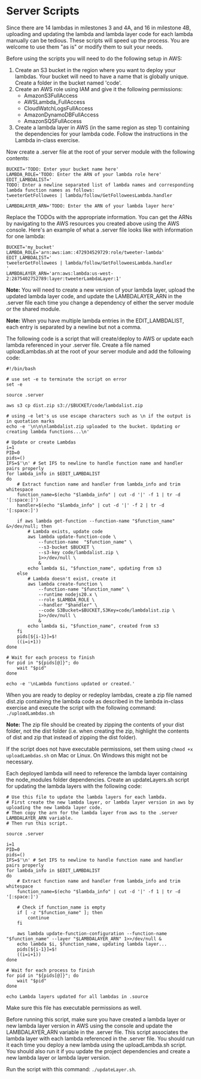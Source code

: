 # Server Scripts

Since there are 14 lambdas in milestones 3 and 4A, and 16 in milestone 4B, uploading and updating the lambda and lambda layer code for each lambda manually can be tedious. These scripts will speed up the process. You are welcome to use them "as is" or modify them to suit your needs.

Before using the scripts you will need to do the following setup in AWS:

1. Create an S3 bucket in the region where you want to deploy your lambdas. Your bucket will need to have a name that is globally unique. Create a folder in the bucket named 'code'.
1. Create an AWS role using IAM and give it the following permissions:
    - AmazonS3FullAccess
    - AWSLambda_FullAccess
    - CloudWatchLogsFullAccess
    - AmazonDynamoDBFullAccess
    - AmazonSQSFullAccess
1. Create a lambda layer in AWS (in the same region as step 1) containing the dependencies for your lambda code. Follow the instructions in the Lambda in-class exercise.

Now create a .server file at the root of your server module with the following contents:

```
BUCKET='TODO: Enter your bucket name here'
LAMBDA_ROLE='TODO: Enter the ARN of your lambda role here'
EDIT_LAMBDALIST='
TODO: Enter a newline separated list of lambda names and corresponding lambda function names as follows:
tweeterGetFollowees | lambda/follow/GetFolloweesLambda.handler
'
LAMBDALAYER_ARN='TODO: Enter the ARN of your lambda layer here'
```

Replace the TODOs with the appropriate information. You can get the ARNs by navigating to the AWS resources you created above using the AWS console. Here's an example of what a .server file looks like with information for one lambda:

```
BUCKET='my_bucket'
LAMBDA_ROLE='arn:aws:iam::472934529729:role/tweeter-lambda'
EDIT_LAMBDALIST='
tweeterGetFollowees | lambda/follow/GetFolloweesLambda.handler
'
LAMBDALAYER_ARN='arn:aws:lambda:us-west-2:2875402752789:layer:tweeterLambdaLayer:1'
```

**Note:** You will need to create a new version of your lambda layer, upload the updated lambda layer code, and update the LAMBDALAYER_ARN in the .server file each time you change a dependency of either the server module or the shared module.

**Note:** When you have multiple lambda entries in the EDIT_LAMBDALIST, each entry is separated by a newline but not a comma.

The following code is a script that will create/deploy to AWS or update each lambda referenced in your .server file. Create a file named uploadLambdas.sh at the root of your server module and add the following code:

```
#!/bin/bash

# use set -e to terminate the script on error
set -e

source .server

aws s3 cp dist.zip s3://$BUCKET/code/lambdalist.zip

# using -e let's us use escape characters such as \n if the output is in quotation marks
echo -e '\n\n\nlambdalist.zip uploaded to the bucket. Updating or creating lambda functions...\n'

# Update or create Lambdas
i=1
PID=0
pids=()
IFS=$'\n' # Set IFS to newline to handle function name and handler pairs properly
for lambda_info in $EDIT_LAMBDALIST
do
    # Extract function name and handler from lambda_info and trim whitespace
    function_name=$(echo "$lambda_info" | cut -d '|' -f 1 | tr -d '[:space:]')
    handler=$(echo "$lambda_info" | cut -d '|' -f 2 | tr -d '[:space:]')

    if aws lambda get-function --function-name "$function_name" &>/dev/null; then
        # Lambda exists, update code
        aws lambda update-function-code \
            --function-name  "$function_name" \
            --s3-bucket $BUCKET \
            --s3-key code/lambdalist.zip \
            1>>/dev/null \
            &
        echo lambda $i, "$function_name", updating from s3
    else
        # Lambda doesn't exist, create it
        aws lambda create-function \
            --function-name "$function_name" \
            --runtime nodejs20.x \
            --role $LAMBDA_ROLE \
            --handler "$handler" \
            --code S3Bucket=$BUCKET,S3Key=code/lambdalist.zip \
            1>>/dev/null \
            &
        echo lambda $i, "$function_name", created from s3
    fi
    pids[${i-1}]=$!
    ((i=i+1))
done

# Wait for each process to finish
for pid in "${pids[@]}"; do
    wait "$pid"
done

echo -e '\nLambda functions updated or created.'
```

When you are ready to deploy or redeploy lambdas, create a zip file named dist.zip containing the lambda code as described in the lambda in-class exercise and execute the script with the following command: `./uploadLambdas.sh`

**Note:** The zip file should be created by zipping the contents of your dist folder, not the dist folder (i.e. when creating the zip, highlight the contents of dist and zip that instead of zipping the dist folder).

If the script does not have executable permissions, set them using `chmod +x uploadLambdas.sh` on Mac or Linux. On Windows this might not be necessary.

Each deployed lambda will need to reference the lambda layer containing the node_modules folder dependencies. Create an updateLayers.sh script for updating the lambda layers with the following code:

```
# Use this file to update the lambda layers for each lambda.
# First create the new lambda layer, or lambda layer version in aws by uploading the new lambda layer code.
# Then copy the arn for the lambda layer from aws to the .server LAMBDALAYER_ARN variable.
# Then run this script.

source .server

i=1
PID=0
pids=()
IFS=$'\n' # Set IFS to newline to handle function name and handler pairs properly
for lambda_info in $EDIT_LAMBDALIST
do
    # Extract function name and handler from lambda_info and trim whitespace
    function_name=$(echo "$lambda_info" | cut -d '|' -f 1 | tr -d '[:space:]')

    # Check if function_name is empty
    if [ -z "$function_name" ]; then
        continue
    fi

    aws lambda update-function-configuration --function-name "$function_name" --layer "$LAMBDALAYER_ARN" 1>>/dev/null & 
    echo lambda $i, $function_name, updating lambda layer...
    pids[${i-1}]=$!
    ((i=i+1))
done

# Wait for each process to finish
for pid in "${pids[@]}"; do
    wait "$pid"
done

echo Lambda layers updated for all lambdas in .source
```

Make sure this file has executable permissions as well.

Before running this script, make sure you have created a lambda layer or new lambda layer version in AWS using the console and update the LAMBDALAYER_ARN variable in the .server file. This script associates the lambda layer with each lambda referenced in the .server file. You should run it each time you deploy a new lambda using the uploadLambda.sh script. You should also run it if you update the project dependencies and create a new lambda layer or lambda layer version.

Run the script with this command: `./updateLayer.sh`.
